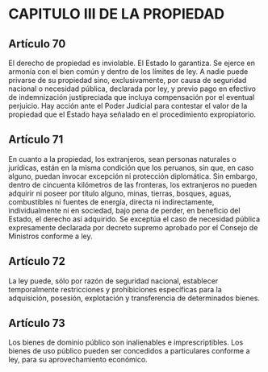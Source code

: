 # CAPITULO III DE LA PROPIEDAD
## Artículo 70
El derecho de propiedad es inviolable. 
El Estado lo garantiza. 
Se ejerce en armonía con el bien común y dentro de los límites de ley. 
A nadie puede privarse de su propiedad sino, exclusivamente, por causa de seguridad nacional o necesidad pública, declarada por ley, y previo pago en efectivo de indemnización justipreciada que incluya compensación por el eventual perjuicio. 
Hay acción ante el Poder Judicial para contestar el valor de la propiedad que el Estado haya señalado en el procedimiento expropiatorio. 


## Artículo 71
En cuanto a la propiedad, los extranjeros, sean personas naturales o jurídicas, están en la misma condición que los peruanos, sin que, en caso alguno, puedan invocar excepción ni protección diplomática. 
Sin embargo, dentro de cincuenta kilómetros de las fronteras, los extranjeros no pueden adquirir ni poseer por título alguno, minas, tierras, bosques, aguas, combustibles ni fuentes de energía, directa ni indirectamente, individualmente ni en sociedad, bajo pena de perder, en beneficio del Estado, el derecho así adquirido. 
Se exceptúa el caso de necesidad pública expresamente declarada por decreto supremo aprobado por el Consejo de Ministros conforme a ley. 


## Artículo 72
La ley puede, sólo por razón de seguridad nacional, establecer temporalmente restricciones y prohibiciones específicas para la adquisición, posesión, explotación y transferencia de determinados bienes. 


## Artículo 73
Los bienes de dominio público son inalienables e imprescriptibles. 
Los bienes de uso público pueden ser concedidos a particulares conforme a ley, para su aprovechamiento económico.  

